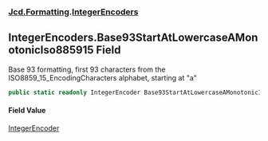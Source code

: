 ### [Jcd.Formatting](Jcd.Formatting.md 'Jcd.Formatting').[IntegerEncoders](Jcd.Formatting.IntegerEncoders.md 'Jcd.Formatting.IntegerEncoders')

## IntegerEncoders.Base93StartAtLowercaseAMonotonicIso885915 Field

Base 93 formatting, first 93 characters from the ISO8859_15_EncodingCharacters alphabet, starting at "a"

```csharp
public static readonly IntegerEncoder Base93StartAtLowercaseAMonotonicIso885915;
```

#### Field Value
[IntegerEncoder](Jcd.Formatting.IntegerEncoder.md 'Jcd.Formatting.IntegerEncoder')